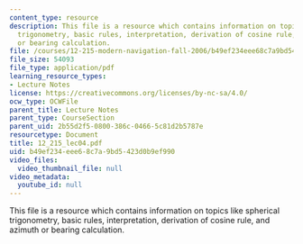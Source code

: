 ```yaml
---
content_type: resource
description: This file is a resource which contains information on topics like spherical
  trigonometry, basic rules, interpretation, derivation of cosine rule, and azimuth
  or bearing calculation.
file: /courses/12-215-modern-navigation-fall-2006/b49ef234eee68c7a9bd5423d0b9ef990_12_215_lec04.pdf
file_size: 54093
file_type: application/pdf
learning_resource_types:
- Lecture Notes
license: https://creativecommons.org/licenses/by-nc-sa/4.0/
ocw_type: OCWFile
parent_title: Lecture Notes
parent_type: CourseSection
parent_uid: 2b55d2f5-0800-386c-0466-5c81d2b5787e
resourcetype: Document
title: 12_215_lec04.pdf
uid: b49ef234-eee6-8c7a-9bd5-423d0b9ef990
video_files:
  video_thumbnail_file: null
video_metadata:
  youtube_id: null
---
```

This file is a resource which contains information on topics like spherical trigonometry, basic rules, interpretation, derivation of cosine rule, and azimuth or bearing calculation.
